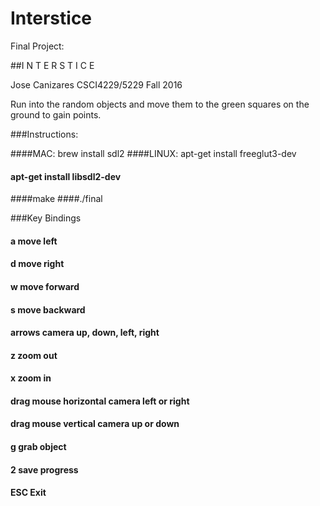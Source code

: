 # Interstice

Final Project:

##I N T E R S T I C E

Jose Canizares
CSCI4229/5229 Fall 2016

Run into the random objects and move them to the green squares on the ground to gain points.

###Instructions:

####MAC: brew install sdl2
####LINUX: apt-get install freeglut3-dev
####       apt-get install libsdl2-dev
####make
####./final


###Key Bindings
####  a         move left
####  d         move right
####  w         move forward
####  s         move backward
####  arrows    camera up, down, left, right
#### z         zoom out
####  x         zoom in
####  drag mouse horizontal   camera left or right
####  drag mouse vertical     camera up or down
####  g         grab object
####  2         save progress


####  ESC        Exit
